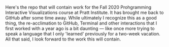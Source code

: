 Here's the repo that will contain work for the Fall 2020 Prohgramming Interactive Visualizations course at Pratt Institute. It has brought me back to GitHub after some time away. 
While ultimately I recognize this as a good thing, the re-acclimation to GitHub, Terminal and other interactions that I first worked with a year ago is a bit daunting — like once more trying to speak a language that I only 'learned' previously for a two-week vacation.
All that said, I look forward to the work this will contain.
